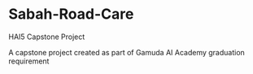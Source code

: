 # Sabah-Road-Care
HAI5 Capstone Project

A capstone project created as part of Gamuda AI Academy graduation requirement
